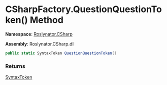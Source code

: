 # CSharpFactory\.QuestionQuestionToken\(\) Method

**Namespace**: [Roslynator.CSharp](../../README.md)

**Assembly**: Roslynator\.CSharp\.dll

```csharp
public static SyntaxToken QuestionQuestionToken()
```

### Returns

[SyntaxToken](https://docs.microsoft.com/en-us/dotnet/api/microsoft.codeanalysis.syntaxtoken)

